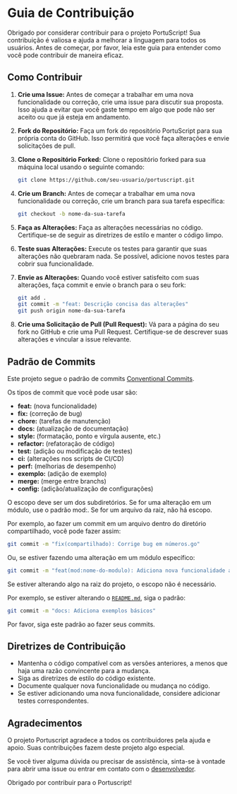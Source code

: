 # Guia de Contribuição

Obrigado por considerar contribuir para o projeto PortuScript! Sua contribuição é valiosa e ajuda a melhorar a linguagem para todos os usuários. Antes de começar, por favor, leia este guia para entender como você pode contribuir de maneira eficaz.

## Como Contribuir

1.  **Crie uma Issue:** Antes de começar a trabalhar em uma nova funcionalidade ou correção, crie uma issue para discutir sua proposta. Isso ajuda a evitar que você gaste tempo em algo que pode não ser aceito ou que já esteja em andamento.
    
2.  **Fork do Repositório:** Faça um fork do repositório PortuScript para sua própria conta do GitHub. Isso permitirá que você faça alterações e envie solicitações de pull.
    
3.  **Clone o Repositório Forked:** Clone o repositório forked para sua máquina local usando o seguinte comando:
    
    ```bash
    git clone https://github.com/seu-usuario/portuscript.git
    ``` 
    
4.  **Crie um Branch:** Antes de começar a trabalhar em uma nova funcionalidade ou correção, crie um branch para sua tarefa específica:
    
    ```bash
    git checkout -b nome-da-sua-tarefa
    ```
    
5.  **Faça as Alterações:** Faça as alterações necessárias no código. Certifique-se de seguir as diretrizes de estilo e manter o código limpo.
    
6.  **Teste suas Alterações:** Execute os testes para garantir que suas alterações não quebraram nada. Se possível, adicione novos testes para cobrir sua funcionalidade.
    
7.  **Envie as Alterações:** Quando você estiver satisfeito com suas alterações, faça commit e envie o branch para o seu fork:
    
    ```bash
    git add .
    git commit -m "feat: Descrição concisa das alterações"
    git push origin nome-da-sua-tarefa
    ```
    
8.  **Crie uma Solicitação de Pull (Pull Request):** Vá para a página do seu fork no GitHub e crie uma Pull Request. Certifique-se de descrever suas alterações e vincular a issue relevante.
    

## Padrão de Commits

Este projeto segue o padrão de commits [Conventional Commits](https://www.conventionalcommits.org/pt-br/).

Os tipos de commit que você pode usar são:

-   **feat:** (nova funcionalidade)
-   **fix:** (correção de bug)
-   **chore:** (tarefas de manutenção)
-   **docs:** (atualização de documentação)
-   **style:** (formatação, ponto e vírgula ausente, etc.)
-   **refactor:** (refatoração de código)
-   **test:** (adição ou modificação de testes)
-   **ci:** (alterações nos scripts de CI/CD)
-   **perf:** (melhorias de desempenho)
-   **exemplo:** (adição de exemplo)
-   **merge:** (merge entre branchs)
-   **config:** (adição/atualização de configurações)

O escopo deve ser um dos subdiretórios. Se for uma alteração em um módulo, use o padrão mod:<nome>. Se for um arquivo da raiz, não há escopo.

Por exemplo, ao fazer um commit em um arquivo dentro do diretório compartilhado, você pode fazer assim:

```bash
git commit -m "fix(compartilhado): Corrige bug em números.go"
```

Ou, se estiver fazendo uma alteração em um módulo específico:

```bash
git commit -m "feat(mod:nome-do-modulo): Adiciona nova funcionalidade ao módulo"
```

Se estiver alterando algo na raiz do projeto, o escopo não é necessário.

Por exemplo, se estiver alterando o [`README.md`](/README.md), siga o padrão:

```bash
git commit -m "docs: Adiciona exemplos básicos"
```

Por favor, siga este padrão ao fazer seus commits.

## Diretrizes de Contribuição

-   Mantenha o código compatível com as versões anteriores, a menos que haja uma razão convincente para a mudança.
-   Siga as diretrizes de estilo do código existente.
-   Documente qualquer nova funcionalidade ou mudança no código.
-   Se estiver adicionando uma nova funcionalidade, considere adicionar testes correspondentes.

## Agradecimentos

O projeto Portuscript agradece a todos os contribuidores pela ajuda e apoio. Suas contribuições fazem deste projeto algo especial.

Se você tiver alguma dúvida ou precisar de assistência, sinta-se à vontade para abrir uma issue ou entrar em contato com o [desenvolvedor](https://github.com/natanfeitosa/).

Obrigado por contribuir para o Portuscript!
